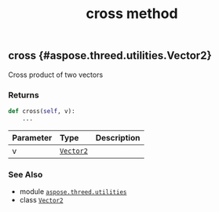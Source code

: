 ﻿---
title: cross method
second_title: Aspose.3D for Python via .NET API References
description: 
type: docs
weight: 30
url: /aspose.threed.utilities/vector2/cross/
is_root: false
---

## cross {#aspose.threed.utilities.Vector2}

Cross product of two vectors


### Returns 





```python
def cross(self, v):
    ...
```


| Parameter | Type | Description |
| :- | :- | :- |
| v | [`Vector2`](/3d/python-net/aspose.threed.utilities/vector2) |  |



### See Also
* module [`aspose.threed.utilities`](../../)
* class [`Vector2`](/3d/python-net/aspose.threed.utilities/vector2)
